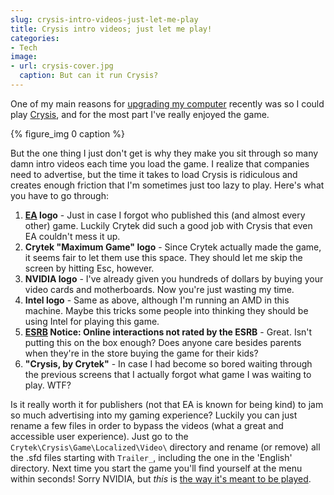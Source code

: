 ```yaml
---
slug: crysis-intro-videos-just-let-me-play
title: Crysis intro videos; just let me play!
categories:
- Tech
image:
- url: crysis-cover.jpg
  caption: But can it run Crysis?
---
```


One of my main reasons for [upgrading my computer](http://powdahound.com/2008/03/25/a-partial-hardware-upgrade/) recently was so I could play [Crysis](http://en.wikipedia.org/wiki/Crysis), and for the most part I've really enjoyed the game.

{% figure_img 0 caption %}

But the one thing I just don't get is why they make you sit through so many damn intro videos each time you load the game. I realize that companies need to advertise, but the time it takes to load Crysis is ridiculous and creates enough friction that I'm sometimes just too lazy to play. Here's what you have to go through:

 1. **[EA](http://www.ea.com/) logo** - Just in case I forgot who published this (and almost every other) game. Luckily Crytek did such a good job with Crysis that even EA couldn't mess it up.
 1. **Crytek "Maximum Game" logo** - Since Crytek actually made the game, it seems fair to let them use this space. They should let me skip the screen by hitting Esc, however.
 1. **NVIDIA logo** - I've already given you hundreds of dollars by buying your video cards and motherboards. Now you're just wasting my time.
 1. **Intel logo** - Same as above, although I'm running an AMD in this machine. Maybe this tricks some people into thinking they should be using Intel for playing this game.
 1. **[ESRB](http://en.wikipedia.org/wiki/Entertainment_Software_Rating_Board) Notice: Online interactions not rated by the ESRB** - Great. Isn't putting this on the box enough? Does anyone care besides parents when they're in the store buying the game for their kids?
 1. **"Crysis, by Crytek"** - In case I had become so bored waiting through the previous screens that I actually forgot what game I was waiting to play. WTF?

Is it really worth it for publishers (not that EA is known for being kind) to jam so much advertising into my gaming experience? Luckily you can just rename a few files in order to bypass the videos (what a great and accessible user experience). Just go to the `Crytek\Crysis\Game\Localized\Video\` directory and rename (or remove) all the .sfd files starting with `Trailer_`, including the one in the 'English' directory. Next time you start the game you'll find yourself at the menu within seconds! Sorry NVIDIA, but _this_ is [the way it's meant to be played](http://en.wikipedia.org/wiki/The_Way_It%27s_Meant_to_be_Played).

